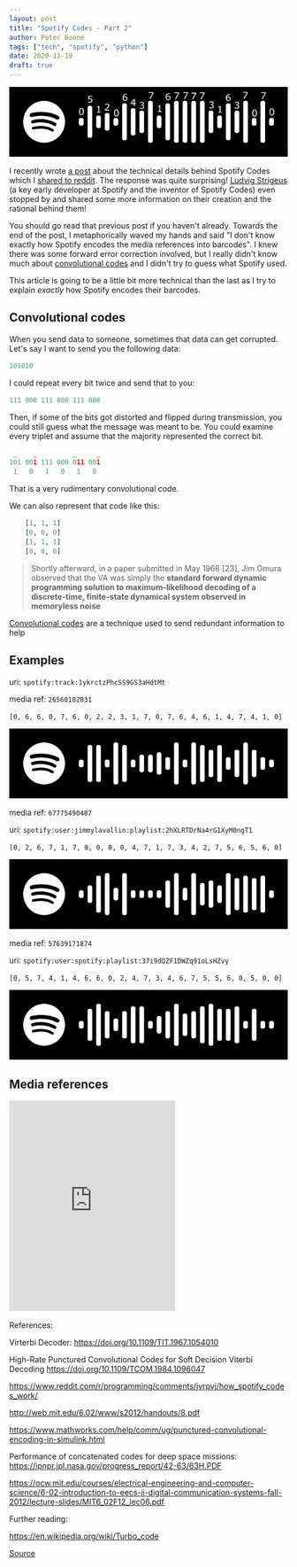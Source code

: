 ```yaml
---
layout: post
title: "Spotify Codes - Part 2"
author: Peter Boone
tags: ["tech", "spotify", "python"]
date: 2020-11-19
draft: true
---
```


![spotify code with heights labeled](/imgs/spotify-2/spotify_track_6vQN2a9QSgWcm74KEZYfDL_labeled.png)

I recently wrote [a post](/posts/2020-11-10-spotify-codes) about the technical details behind Spotify Codes which I [shared to reddit](https://www.reddit.com/r/programming/comments/jvrpvj/how_spotify_codes_work/). The response was quite surprising! [Ludvig Strigeus](https://en.wikipedia.org/wiki/Ludvig_Strigeus) (a key early developer at Spotify and the inventor of Spotify Codes) even stopped by and shared some more information on their creation and the rational behind them!

You should go read that previous post if you haven't already. Towards the end of the post, I metaphorically waved my hands and said "I don't know exactly how Spotify encodes the media references into barcodes". I knew there was some forward error correction involved, but I really didn't know much about [convolutional codes][1] and I didn't try to guess what Spotify used.

This article is going to be a little bit more technical than the last as I try to explain _exactly_ how Spotify encodes their barcodes.

## Convolutional codes

When you send data to someone, sometimes that data can get corrupted. Let's say I want to send you the following data:

```python
101010
```

I could repeat every bit twice and send that to you:

```python
111 000 111 000 111 000
```

Then, if some of the bits got distorted and flipped during transmission, you could still guess what the message was meant to be. You could examine every triplet and assume that the majority represented the correct bit.

```python
 _    _         _     _
101 001 111 000 011 001
 1   0   1   0   1   0
```

That is a very rudimentary convolutional code.




We can also represent that code like this:

```python
    [1, 1, 1]
    [0, 0, 0]
    [1, 1, 1]
    [0, 0, 0]
```

> Shortly afterward, in a paper submitted in May 1968 [23], Jim Omura observed that the VA was
simply the __standard forward dynamic programming solution to maximum-likelihood decoding
of a discrete-time, finite-state dynamical system observed in memoryless noise__

[Convolutional codes](https://en.wikipedia.org/wiki/Convolutional_code) are a technique used to send redundant information to help

## Examples



uri: `spotify:track:1ykrctzPhcSS9GS3aHdtMt`

media ref: `26560102031`

`[0, 6, 6, 0, 7, 6, 0, 2, 2, 3, 1, 7, 0, 7, 6, 4, 6, 1, 4, 7, 4, 1, 0]`

![joker presents](../imgs/spotify-2/spotify_track_1ykrctzPhcSS9GS3aHdtMt.jpeg)


media ref: `67775490487`

uri: `spotify:user:jimmylavallin:playlist:2hXLRTDrNa4rG1XyM0ngT1`

`[0, 2, 6, 7, 1, 7, 0, 0, 0, 0, 4, 7, 1, 7, 3, 4, 2, 7, 5, 6, 5, 6, 0]`

![jimmy's stuff](../imgs/spotify-2/spotify_user_jimmylavallin_playlist_2hXLRTDrNa4rG1XyM0ngT1.jpeg)


media ref: `57639171874`

uri: `spotify:user:spotify:playlist:37i9dQZF1DWZq91oLsHZvy`

`[0, 5, 7, 4, 1, 4, 6, 6, 0, 2, 4, 7, 3, 4, 6, 7, 5, 5, 6, 0, 5, 0, 0]`

![indie kicks](../imgs/spotify-2/spotify_user_spotify_playlist_37i9dQZF1DWZq91oLsHZvy.jpeg)


## Media references

<iframe src="https://open.spotify.com/embed/playlist/1QmDaiCAo3YmH23UQyV0FN" width="300" height="380" frameborder="0" allowtransparency="true" allow="encrypted-media"></iframe>

References:

Virterbi Decoder: https://doi.org/10.1109/TIT.1967.1054010

High-Rate Punctured Convolutional Codes for Soft Decision Viterbi Decoding https://doi.org/10.1109/TCOM.1984.1096047

https://www.reddit.com/r/programming/comments/jvrpvj/how_spotify_codes_work/

http://web.mit.edu/6.02/www/s2012/handouts/8.pdf

https://www.mathworks.com/help/comm/ug/punctured-convolutional-encoding-in-simulink.html

Performance of concatenated codes for deep space missions: https://ipnpr.jpl.nasa.gov/progress_report/42-63/63H.PDF

https://ocw.mit.edu/courses/electrical-engineering-and-computer-science/6-02-introduction-to-eecs-ii-digital-communication-systems-fall-2012/lecture-slides/MIT6_02F12_lec06.pdf

[1]: https://en.wikipedia.org/wiki/Convolutional_code "Convolutional codes"

Further reading:

https://en.wikipedia.org/wiki/Turbo_code

[Source](https://github.com/boonepeter/boonepeter.github.io/tree/master/content/posts/2020-11-10-spotify-codes.md)